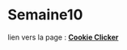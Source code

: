 # Semaine10

lien vers la page : __[Cookie Clicker](https://htmlpreview.github.io/?https://github.com/surapule/Semaine10/blob/master/semaine10/index.html)__
